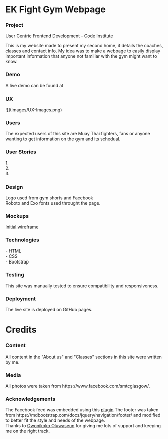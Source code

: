 <h1>EK Fight Gym Webpage</h1>
<h3>Project</h3> User Centric Frontend Development - Code Institute

This is my website made to present my second home, it details the coaches, classes and contact info.
My idea was to make a webpage to easily display important information that anyone not familiar with the gym 
might want to know.

<h3>Demo</h3>
A live demo can be found at 

<h3>UX</h3>
![](images/UX-Images.png)


<h3>Users</h3>
The expected users of this site are Muay Thai fighters, fans or anyone wanting to get information on
the gym and its schedual.

<h3>User Stories</h3>
1.<br>
2.<br>
3.<br>

<h3>Design</h3>
Logo used from gym shorts and Facebook<br>
Roboto and Exo fonts used throught the page.<br>

<h3>Mockups</h3>
<a href="/assets/Wireframe/Wireframe.jpg">Initial wireframe</a>

<h3>Technologies</h3>
- HTML<br>
- CSS<br>
- Bootstrap<br>

<h3>Testing</h3>
This site was manually tested to ensure compatibility and responsiveness.

<h3>Deployment</h3>
The live site is deployed on GitHub pages.

<h1>Credits</h1>
<h3>Content</h3>
All content in the "About us" and "Classes" sections in this site were written by me.

<h3>Media</h3>
All photos were taken from https://www.facebook.com/smtcglasgow/.

<h3>Acknowledgements</h3>
The Facebook feed was embedded using this <a href="https://developers.facebook.com/docs/plugins/page-plugin/">plugin</a>
The footer was taken from https://mdbootstrap.com/docs/jquery/navigation/footer/ and modified to better fit the 
style and needs of the webpage.<br>
Thanks to <a href="https://www.linkedin.com/in/oluwaseun-owonikoko-190318135/" target="_blank">Owonikoko Oluwaseun</a> for giving me lots of support and keeping me on the right track.

